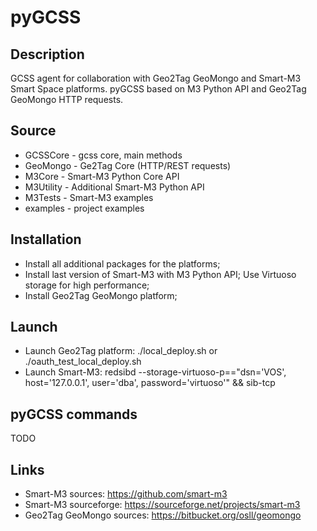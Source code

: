 # pyGCSS

## Description

GCSS agent for collaboration with Geo2Tag GeoMongo and Smart-M3 Smart Space platforms. pyGCSS based on M3 Python API and
Geo2Tag GeoMongo HTTP requests.

## Source

* GCSSCore - gcss core, main methods
* GeoMongo - Ge2Tag Core (HTTP/REST requests)
* M3Core - Smart-M3 Python Core API
* M3Utility - Additional Smart-M3 Python API
* M3Tests - Smart-M3 examples
* examples - project examples

## Installation

* Install all additional packages for the platforms;
* Install last version of Smart-M3 with M3 Python API; Use Virtuoso storage for high performance;
* Install Geo2Tag GeoMongo platform;

## Launch

* Launch Geo2Tag platform: ./local_deploy.sh or ./oauth_test_local_deploy.sh
* Launch Smart-M3: redsibd --storage-virtuoso-p=="dsn='VOS', host='127.0.0.1', user='dba', password='virtuoso'" && sib-tcp

## pyGCSS commands

TODO

## Links
 
* Smart-M3 sources: https://github.com/smart-m3
* Smart-M3 sourceforge: https://sourceforge.net/projects/smart-m3
* Geo2Tag GeoMongo sources: https://bitbucket.org/osll/geomongo
